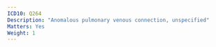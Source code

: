 ```yaml
---
ICD10: Q264
Description: "Anomalous pulmonary venous connection, unspecified"
Matters: Yes
Weight: 1
---
```

